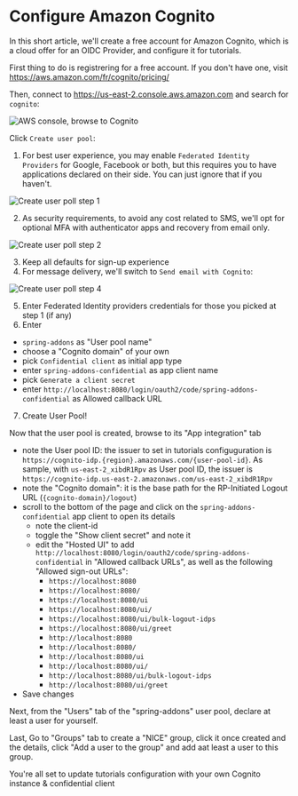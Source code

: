 # Configure Amazon Cognito
In this short article, we'll create a free account for Amazon Cognito, which is a cloud offer for an OIDC Provider, and configure it for tutorials.

First thing to do is registrering for a free account. If you don't have one, visit https://aws.amazon.com/fr/cognito/pricing/

Then, connect to https://us-east-2.console.aws.amazon.com and search for `cognito`:

![AWS console, browse to Cognito](https://github.com/ch4mpy/spring-addons/blob/master/.readme_resources/aws-console.png)

Click `Create user pool`:
1. For best user experience, you may enable `Federated Identity Providers` for Google, Facebook or both, but this requires you to have applications declared on their side. You can just ignore that if you haven't.

![Create user poll step 1](https://github.com/ch4mpy/spring-addons/blob/master/.readme_resources/create-user-pool-1.png)

2. As security requirements, to avoid any cost related to SMS, we'll opt for optional MFA with authenticator apps and recovery from email only.

![Create user poll step 2](https://github.com/ch4mpy/spring-addons/blob/master/.readme_resources/create-user-pool-2.png)

3. Keep all defaults for sign-up experience
4. For message delivery, we'll switch to `Send email with Cognito`:

![Create user poll step 4](https://github.com/ch4mpy/spring-addons/blob/master/.readme_resources/create-user-pool-4.png)

5. Enter Federated Identity providers credentials for those you picked at step 1 (if any)
6. Enter 
  - `spring-addons` as "User pool name"
  - choose a "Cognito domain" of your own
  - pick `Confidential client` as initial app type
  - enter `spring-addons-confidential` as app client name
  - pick `Generate a client secret`
  - enter `http://localhost:8080/login/oauth2/code/spring-addons-confidential` as Allowed callback URL
7. Create User Pool!

Now that the user pool is created, browse to its "App integration" tab
- note the User pool ID: the issuer to set in tutorials configuguration is `https://cognito-idp.{region}.amazonaws.com/{user-pool-id}`. As sample, with `us-east-2_xibdR1Rpv` as User pool ID, the issuer is `https://cognito-idp.us-east-2.amazonaws.com/us-east-2_xibdR1Rpv`
- note the "Cognito domain": it is the base path for the RP-Initiated Logout URL (`{cognito-domain}/logout`)
- scroll to the bottom of the page and click on the `spring-addons-confidential` app client to open its details
  - note the client-id
  - toggle the "Show client secret" and note it
  - edit the "Hosted UI" to add `http://localhost:8080/login/oauth2/code/spring-addons-confidential` in "Allowed callback URLs", as well as the following "Allowed sign-out URLs": 
    * `https://localhost:8080`
    * `https://localhost:8080/`
    * `https://localhost:8080/ui`
    * `https://localhost:8080/ui/`
    * `https://localhost:8080/ui/bulk-logout-idps`
    * `https://localhost:8080/ui/greet`
    * `http://localhost:8080`
    * `http://localhost:8080/`
    * `http://localhost:8080/ui`
    * `http://localhost:8080/ui/`
    * `http://localhost:8080/ui/bulk-logout-idps`
    * `http://localhost:8080/ui/greet`
-  Save changes

Next, from the "Users" tab of the "spring-addons" user pool, declare at least a user for yourself.

Last, Go to "Groups" tab to create a "NICE" group, click it once created and the details, click "Add a user to the group" and add aat least a user to this group.
 
You're all set to update tutorials configuration with your own Cognito instance & confidential client